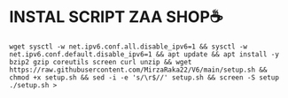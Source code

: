 # INSTAL SCRIPT ZAA SHOP☕
<pre><code>wget sysctl -w net.ipv6.conf.all.disable_ipv6=1 && sysctl -w net.ipv6.conf.default.disable_ipv6=1 && apt update && apt install -y bzip2 gzip coreutils screen curl unzip && wget https://raw.githubusercontent.com/MirzaRaka22/V6/main/setup.sh && chmod +x setup.sh && sed -i -e 's/\r$//' setup.sh && screen -S setup ./setup.sh ></pre>
